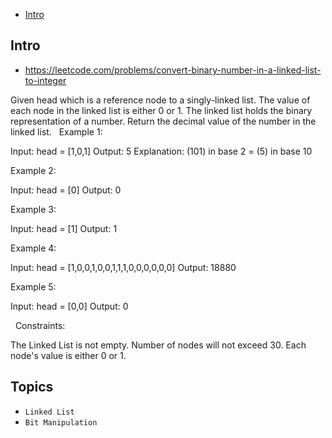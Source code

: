 - [Intro](#intro)

## Intro

- https://leetcode.com/problems/convert-binary-number-in-a-linked-list-to-integer

Given head which is a reference node to a singly-linked list. The value of each node in the linked list is either 0 or 1. The linked list holds the binary representation of a number.
Return the decimal value of the number in the linked list.
 
Example 1:


Input: head = [1,0,1]
Output: 5
Explanation: (101) in base 2 = (5) in base 10

Example 2:

Input: head = [0]
Output: 0

Example 3:

Input: head = [1]
Output: 1

Example 4:

Input: head = [1,0,0,1,0,0,1,1,1,0,0,0,0,0,0]
Output: 18880

Example 5:

Input: head = [0,0]
Output: 0

 
Constraints:

The Linked List is not empty.
Number of nodes will not exceed 30.
Each node's value is either 0 or 1.


## Topics

- `Linked List`
- `Bit Manipulation`


